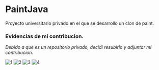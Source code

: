 # PaintJava
Proyecto universitario privado en el que se desarrollo un clon de paint.

### Evidencias de mi contribucion.

_Debido a que es un repositorio privado, decidi resubirlo y adjuntar mi contribucion._

![1](https://user-images.githubusercontent.com/72985426/150725218-6cfc2885-e080-42c9-8a0c-00b8c0b59991.png)
![2](https://user-images.githubusercontent.com/72985426/150725219-648088ea-7150-432a-8046-ec553e2c107a.png)
![3](https://user-images.githubusercontent.com/72985426/150725215-7b475e69-e6a3-49a6-8da5-73dbcef9a548.png)
![4](https://user-images.githubusercontent.com/72985426/150725217-a3329c26-a9ae-43cd-9a37-71aa12ec2088.png)
